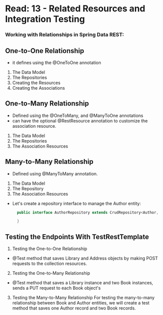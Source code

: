 # Read: 13 - Related Resources and Integration Testing

### Working with Relationships in Spring Data REST:

## One-to-One Relationship
- it defines using the @OneToOne annotation
1. The Data Model
2. The Repositories
3. Creating the Resources
4. Creating the Associations

## One-to-Many Relationship

- Defined using the @OneToMany, and @ManyToOne annotations
- can have the optional @RestResource annotation to customize the association resource.
1. The Data Model
2. The Repositories
3. The Association Resources

## Many-to-Many Relationship

- Defined using @ManyToMany annotation.
1. The Data Model
2. The Repository
3. The Association Resources

- Let's create a repository interface to manage the Author entity:

  ```java
    public interface AuthorRepository extends CrudRepository<Author, Long> {

    }
  ```
## Testing the Endpoints With TestRestTemplate
1. Testing the One-to-One Relationship
- @Test method that saves Library and Address objects by making POST requests to the collection resources.
2. Testing the One-to-Many Relationship
- @Test method that saves a Library instance and two Book instances,  sends a PUT request to each Book object's
3. Testing the Many-to-Many Relationship
For testing the many-to-many relationship between Book and Author entities, we will create a test method that saves one Author record and two Book records.
